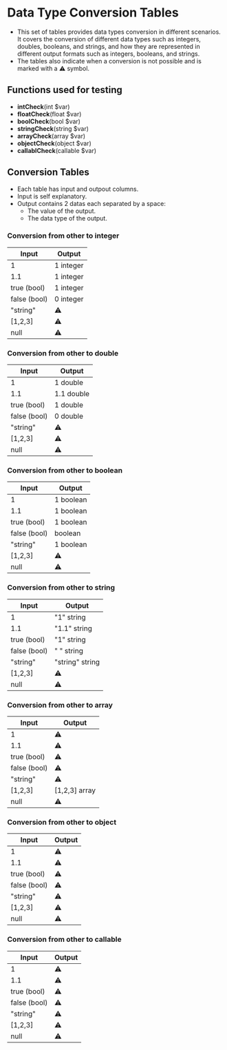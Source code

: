 # Data Type Conversion Tables

- This set of tables provides data types conversion in different scenarios. It covers the conversion of different data types such as integers, doubles, booleans, and strings, and how they are represented in different output formats such as integers, booleans, and strings.
- The tables also indicate when a conversion is not possible and is marked with a ⚠️ symbol.

## Functions used for testing

- **intCheck**(int $var)
- **floatCheck**(float $var)
- **boolCheck**(bool $var)
- **stringCheck**(string $var)
- **arrayCheck**(array $var)
- **objectCheck**(object $var)
- **callablCheck**(callable $var)

## Conversion Tables

- Each table has input and outpout columns.
- Input is self explanatory.
- Output contains 2 datas each separated by a space:
  - The value of the output.
  - The data type of the output.

### Conversion from other to integer

| Input        | Output    |
| ------------ | --------- |
| 1            | 1 integer |
| 1.1          | 1 integer |
| true  (bool) | 1 integer |
| false (bool) | 0 integer |
| "string"     | ⚠️         |
| [1,2,3]      | ⚠️         |
| null         | ⚠️         |

### Conversion from other to double

| Input        | Output     |
| ------------ | ---------- |
| 1            | 1 double   |
| 1.1          | 1.1 double |
| true  (bool) | 1 double   |
| false (bool) | 0 double   |
| "string"     | ⚠️          |
| [1,2,3]      | ⚠️          |
| null         | ⚠️          |

### Conversion from other to boolean

| Input        | Output    |
| ------------ | --------- |
| 1            | 1 boolean |
| 1.1          | 1 boolean |
| true  (bool) | 1 boolean |
| false (bool) | boolean   |
| "string"     | 1 boolean |
| [1,2,3]      | ⚠️         |
| null         | ⚠️         |

### Conversion from other to string

| Input        | Output          |
| ------------ | --------------- |
| 1            | "1" string      |
| 1.1          | "1.1" string    |
| true  (bool) | "1" string      |
| false (bool) | " " string      |
| "string"     | "string" string |
| [1,2,3]      | ⚠️               |
| null         | ⚠️               |

### Conversion from other to array

| Input        | Output        |
| ------------ | ------------- |
| 1            | ⚠️             |
| 1.1          | ⚠️             |
| true  (bool) | ⚠️             |
| false (bool) | ⚠️             |
| "string"     | ⚠️             |
| [1,2,3]      | [1,2,3] array |
| null         | ⚠️             |

### Conversion from other to object

| Input        | Output |
| ------------ | ------ |
| 1            | ⚠️      |
| 1.1          | ⚠️      |
| true  (bool) | ⚠️      |
| false (bool) | ⚠️      |
| "string"     | ⚠️      |
| [1,2,3]      | ⚠️      |
| null         | ⚠️      |

### Conversion from other to callable

| Input        | Output |
| ------------ | ------ |
| 1            | ⚠️      |
| 1.1          | ⚠️      |
| true  (bool) | ⚠️      |
| false (bool) | ⚠️      |
| "string"     | ⚠️      |
| [1,2,3]      | ⚠️      |
| null         | ⚠️      |
